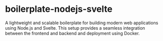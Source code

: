 # boilerplate-nodejs-svelte
A lightweight and scalable boilerplate for building modern web applications using Node.js and Svelte. 
This setup provides a seamless integration between the frontend and backend and deployment using Docker.
